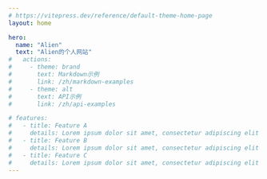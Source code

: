 ```yaml
---
# https://vitepress.dev/reference/default-theme-home-page
layout: home

hero:
  name: "Alien"
  text: "Alien的个人网站"
#   actions:
#     - theme: brand
#       text: Markdown示例
#       link: /zh/markdown-examples
#     - theme: alt
#       text: API示例
#       link: /zh/api-examples

# features:
#   - title: Feature A
#     details: Lorem ipsum dolor sit amet, consectetur adipiscing elit
#   - title: Feature B
#     details: Lorem ipsum dolor sit amet, consectetur adipiscing elit
#   - title: Feature C
#     details: Lorem ipsum dolor sit amet, consectetur adipiscing elit
---
```



